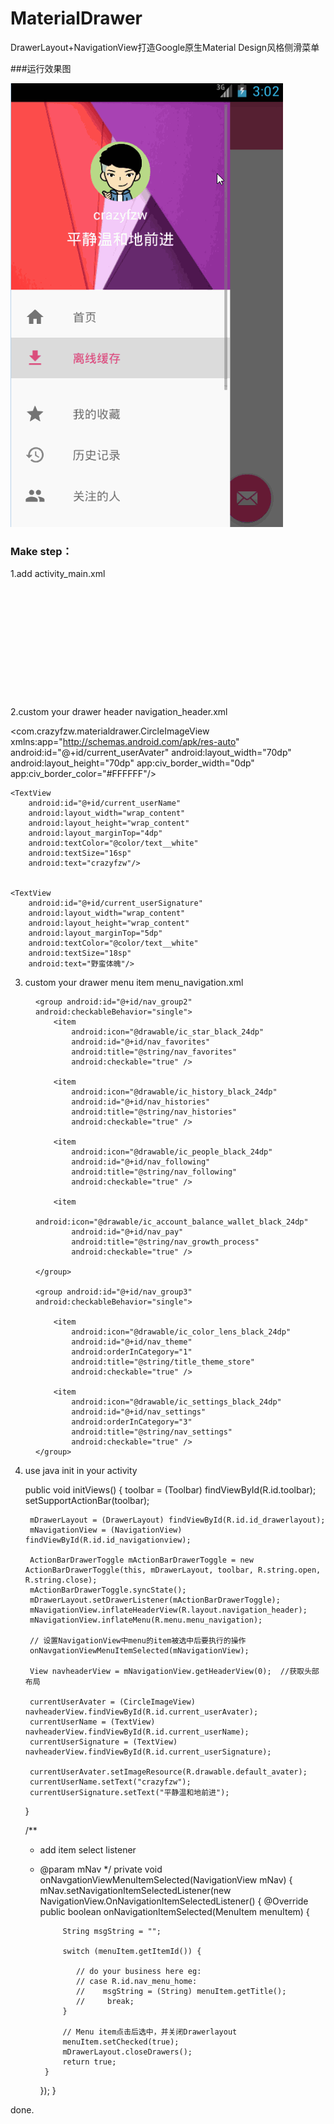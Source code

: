 # MaterialDrawer
DrawerLayout+NavigationView打造Google原生Material Design风格侧滑菜单

###运行效果图

![images](https://github.com/crazyfzw/ProjectImages/blob/master/MaterialDrawer/materialdesign.gif)


### Make step：

1.add activity_main.xml
<pre><code>
  <android.support.v4.widget.DrawerLayout
    xmlns:android="http://schemas.android.com/apk/res/android"
    xmlns:app="http://schemas.android.com/apk/res-auto"
    android:id="@+id/id_drawerlayout"
    android:layout_width="match_parent"
    android:layout_height="match_parent">

    <!-- 第一个位置 主界面内容 main content-->
    <include layout="@layout/content_main" />


    <!-- 第二个位置  来放Drawerlayout中的内容-->
    <android.support.design.widget.NavigationView
        android:id="@+id/id_navigationview"
        android:layout_width="match_parent"
        android:layout_height="match_parent"
        app:itemTextColor="@color/selector_nav_menu_textcolor"
        android:layout_gravity="left" />

</android.support.v4.widget.DrawerLayout>
</code></pre>

2.custom your drawer header  navigation_header.xml

<?xml version="1.0" encoding="utf-8"?>
<LinearLayout xmlns:android="http://schemas.android.com/apk/res/android"
    android:layout_width="match_parent"
    android:layout_height="220dp"
    android:background="@drawable/nav_header"
    android:gravity="center"
    android:orientation="vertical">
    <com.crazyfzw.materialdrawer.CircleImageView
        xmlns:app="http://schemas.android.com/apk/res-auto"
        android:id="@+id/current_userAvater"
        android:layout_width="70dp"
        android:layout_height="70dp"
        app:civ_border_width="0dp"
        app:civ_border_color="#FFFFFF"/>

    <TextView
        android:id="@+id/current_userName"
        android:layout_width="wrap_content"
        android:layout_height="wrap_content"
        android:layout_marginTop="4dp"
        android:textColor="@color/text__white"
        android:textSize="16sp"
        android:text="crazyfzw"/>


    <TextView
        android:id="@+id/current_userSignature"
        android:layout_width="wrap_content"
        android:layout_height="wrap_content"
        android:layout_marginTop="5dp"
        android:textColor="@color/text__white"
        android:textSize="18sp"
        android:text="野蛮体魄"/>

</LinearLayout>

3. custom your drawer menu item  menu_navigation.xml

<?xml version="1.0" encoding="utf-8"?>
<menu android:checkableBehavior="single"
    xmlns:android="http://schemas.android.com/apk/res/android"><group android:id="@+id/nav_group1" android:checkableBehavior="single">
        <item
            android:icon="@drawable/ic_home_black_24dp"
            android:id="@+id/nav_home"
            android:title="@string/nav_home"
            android:checkable="true" />
        <item
            android:icon="@drawable/ic_file_download_black_24dp"
            android:id="@+id/nav_offline_manager"
            android:title="@string/nav_offline_manager"
            android:checkable="true" />
    </group>

    <group android:id="@+id/nav_group2" android:checkableBehavior="single">
        <item
            android:icon="@drawable/ic_star_black_24dp"
            android:id="@+id/nav_favorites"
            android:title="@string/nav_favorites"
            android:checkable="true" />

        <item
            android:icon="@drawable/ic_history_black_24dp"
            android:id="@+id/nav_histories"
            android:title="@string/nav_histories"
            android:checkable="true" />

        <item
            android:icon="@drawable/ic_people_black_24dp"
            android:id="@+id/nav_following"
            android:title="@string/nav_following"
            android:checkable="true" />

        <item
            android:icon="@drawable/ic_account_balance_wallet_black_24dp"
            android:id="@+id/nav_pay"
            android:title="@string/nav_growth_process"
            android:checkable="true" />

    </group>

    <group android:id="@+id/nav_group3" android:checkableBehavior="single">

        <item
            android:icon="@drawable/ic_color_lens_black_24dp"
            android:id="@+id/nav_theme"
            android:orderInCategory="1"
            android:title="@string/title_theme_store"
            android:checkable="true" />

        <item
            android:icon="@drawable/ic_settings_black_24dp"
            android:id="@+id/nav_settings"
            android:orderInCategory="3"
            android:title="@string/nav_settings"
            android:checkable="true" />
    </group>
</menu>

4. use java init in your activity  


     public void initViews() {
        toolbar = (Toolbar) findViewById(R.id.toolbar);
        setSupportActionBar(toolbar);

        mDrawerLayout = (DrawerLayout) findViewById(R.id.id_drawerlayout);
        mNavigationView = (NavigationView) findViewById(R.id.id_navigationview);

        ActionBarDrawerToggle mActionBarDrawerToggle = new ActionBarDrawerToggle(this, mDrawerLayout, toolbar, R.string.open, R.string.close);
        mActionBarDrawerToggle.syncState();
        mDrawerLayout.setDrawerListener(mActionBarDrawerToggle);
        mNavigationView.inflateHeaderView(R.layout.navigation_header);
        mNavigationView.inflateMenu(R.menu.menu_navigation);

        // 设置NavigationView中menu的item被选中后要执行的操作
        onNavgationViewMenuItemSelected(mNavigationView);

        View navheaderView = mNavigationView.getHeaderView(0);  //获取头部布局

        currentUserAvater = (CircleImageView) navheaderView.findViewById(R.id.current_userAvater);
        currentUserName = (TextView) navheaderView.findViewById(R.id.current_userName);
        currentUserSignature = (TextView) navheaderView.findViewById(R.id.current_userSignature);

        currentUserAvater.setImageResource(R.drawable.default_avater);
        currentUserName.setText("crazyfzw");
        currentUserSignature.setText("平静温和地前进");

    }



    /**
     * add item select listener
     * @param mNav
     */
    private void onNavgationViewMenuItemSelected(NavigationView mNav) {
        mNav.setNavigationItemSelectedListener(new NavigationView.OnNavigationItemSelectedListener() {
            @Override
            public boolean onNavigationItemSelected(MenuItem menuItem) {

                String msgString = "";

                switch (menuItem.getItemId()) {

                   // do your business here eg:
                   // case R.id.nav_menu_home:
                   //    msgString = (String) menuItem.getTitle();
                   //     break;
                }

                // Menu item点击后选中，并关闭Drawerlayout
                menuItem.setChecked(true);
                mDrawerLayout.closeDrawers();
                return true;
            }
        });
    }


done.
